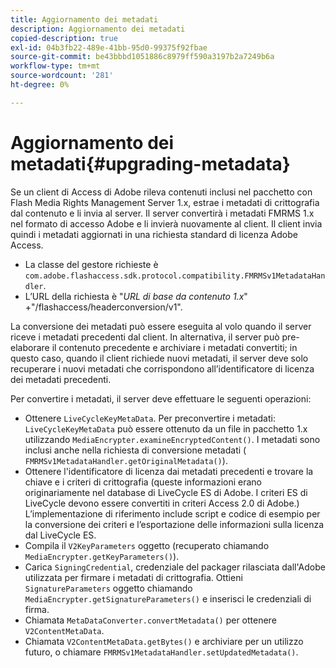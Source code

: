 ```yaml
---
title: Aggiornamento dei metadati
description: Aggiornamento dei metadati
copied-description: true
exl-id: 04b3fb22-489e-41bb-95d0-99375f92fbae
source-git-commit: be43bbbd1051886c8979ff590a3197b2a7249b6a
workflow-type: tm+mt
source-wordcount: '281'
ht-degree: 0%

---
```


# Aggiornamento dei metadati{#upgrading-metadata}

Se un client di Access di Adobe rileva contenuti inclusi nel pacchetto con Flash Media Rights Management Server 1.x, estrae i metadati di crittografia dal contenuto e li invia al server. Il server convertirà i metadati FMRMS 1.x nel formato di accesso Adobe e li invierà nuovamente al client. Il client invia quindi i metadati aggiornati in una richiesta standard di licenza Adobe Access.

* La classe del gestore richieste è `com.adobe.flashaccess.sdk.protocol.compatibility.FMRMSv1MetadataHandler`.
* L’URL della richiesta è &quot;*URL di base da contenuto 1.x*&quot; +&quot;/flashaccess/headerconversion/v1&quot;.

La conversione dei metadati può essere eseguita al volo quando il server riceve i metadati precedenti dal client. In alternativa, il server può pre-elaborare il contenuto precedente e archiviare i metadati convertiti; in questo caso, quando il client richiede nuovi metadati, il server deve solo recuperare i nuovi metadati che corrispondono all’identificatore di licenza dei metadati precedenti.

Per convertire i metadati, il server deve effettuare le seguenti operazioni:

* Ottenere `LiveCycleKeyMetaData`. Per preconvertire i metadati: `LiveCycleKeyMetaData` può essere ottenuto da un file in pacchetto 1.x utilizzando `MediaEncrypter.examineEncryptedContent()`. I metadati sono inclusi anche nella richiesta di conversione metadati ( `FMRMSv1MetadataHandler.getOriginalMetadata()`).
* Ottenere l&#39;identificatore di licenza dai metadati precedenti e trovare la chiave e i criteri di crittografia (queste informazioni erano originariamente nel database di LiveCycle ES di Adobe. I criteri ES di LiveCycle devono essere convertiti in criteri Access 2.0 di Adobe.) L’implementazione di riferimento include script e codice di esempio per la conversione dei criteri e l’esportazione delle informazioni sulla licenza dal LiveCycle ES.
* Compila il `V2KeyParameters` oggetto (recuperato chiamando `MediaEncrypter.getKeyParameters()`).
* Carica `SigningCredential`, credenziale del packager rilasciata dall&#39;Adobe utilizzata per firmare i metadati di crittografia. Ottieni `SignatureParameters` oggetto chiamando `MediaEncrypter.getSignatureParameters()` e inserisci le credenziali di firma.
* Chiamata `MetaDataConverter.convertMetadata()` per ottenere `V2ContentMetaData`.
* Chiamata `V2ContentMetaData.getBytes()` e archiviare per un utilizzo futuro, o chiamare `FMRMSv1MetadataHandler.setUpdatedMetadata()`.
